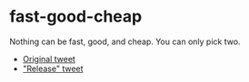 # fast-good-cheap

Nothing can be fast, good, and cheap. You can only pick two.

- [Original tweet](https://x.com/MarkKnd/status/1801175949544960024)
- ["Release" tweet](https://x.com/probably_coding/status/1801736972819435672)
